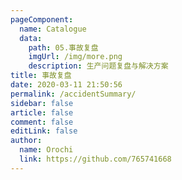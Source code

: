```yaml
---
pageComponent:
  name: Catalogue
  data:
    path: 05.事故复盘
    imgUrl: /img/more.png
    description: 生产问题复盘与解决方案
title: 事故复盘
date: 2020-03-11 21:50:56
permalink: /accidentSummary/
sidebar: false
article: false
comment: false
editLink: false
author:
  name: Orochi
  link: https://github.com/765741668
---
```

